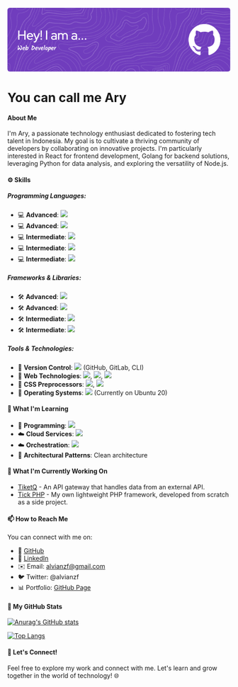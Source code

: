 ![Header](./alvian-banner.png)

# You can call me Ary

#### About Me
I'm Ary, a passionate technology enthusiast dedicated to fostering tech talent in Indonesia. My goal is to cultivate a thriving community of developers by collaborating on innovative projects. I'm particularly interested in React for frontend development, Golang for backend solutions, leveraging Python for data analysis, and exploring the versatility of Node.js.

#### ⚙️ Skills

##### Programming Languages:
- 💻 **Advanced**: ![](https://img.shields.io/badge/PHP-777BB4?style=flat-square&logo=php&logoColor=white)
- 💻 **Advanced**: ![](https://img.shields.io/badge/JavaScript-F7DF1E?style=flat-square&logo=javascript&logoColor=black)
- 💻 **Intermediate**: ![](https://img.shields.io/badge/TypeScript-3178C6?style=flat-square&logo=typescript&logoColor=white)
- 💻 **Intermediate**: ![](https://img.shields.io/badge/Python-3776AB?style=flat-square&logo=python&logoColor=white)
- 💻 **Intermediate**: ![](https://img.shields.io/badge/Ruby-CC342D?style=flat-square&logo=ruby&logoColor=white)

##### Frameworks & Libraries:
- 🛠️ **Advanced**: ![](https://img.shields.io/badge/Codeigniter-EF4223?style=flat-square&logo=codeigniter&logoColor=white)
- 🛠️ **Advanced**: ![](https://img.shields.io/badge/Laravel-FF2D20?style=flat-square&logo=laravel&logoColor=white)
- 🛠️ **Intermediate**: ![](https://img.shields.io/badge/Express-000000?style=flat-square&logo=express&logoColor=white)
- 🛠️ **Intermediate**: ![](https://img.shields.io/badge/React-61DAFB?style=flat-square&logo=react&logoColor=black)

##### Tools & Technologies:
- 🔧 **Version Control**: ![](https://img.shields.io/badge/Git-F05032?style=flat-square&logo=git&logoColor=white) (GitHub, GitLab, CLI)
- 🔧 **Web Technologies**: ![](https://img.shields.io/badge/HTML5-E34F26?style=flat-square&logo=html5&logoColor=white), ![](https://img.shields.io/badge/Markdown-000000?style=flat-square&logo=markdown&logoColor=white), ![](https://img.shields.io/badge/XHTML-DDCD78?style=flat-square&logo=xhtml&logoColor=white)
- 🔧 **CSS Preprocessors**: ![](https://img.shields.io/badge/SASS-CC6699?style=flat-square&logo=sass&logoColor=white), ![](https://img.shields.io/badge/LESS-1D365D?style=flat-square&logo=less&logoColor=white)
- 🔧 **Operating Systems**: ![](https://img.shields.io/badge/Ubuntu-E95420?style=flat-square&logo=ubuntu&logoColor=white) (Currently on Ubuntu 20)

#### 🌱 What I'm Learning
- 📘 **Programming**: ![](https://img.shields.io/badge/Go-00ADD8?style=flat-square&logo=go&logoColor=white)
- ☁️ **Cloud Services**: ![](https://img.shields.io/badge/Firebase-FFCA28?style=flat-square&logo=firebase&logoColor=black)
- ☁️ **Orchestration**: ![](https://img.shields.io/badge/Kubernetes-326CE5?style=flat-square&logo=kubernetes&logoColor=white)
- 🧹 **Architectural Patterns**: Clean architecture


#### 🔭 What I'm Currently Working On
- [TiketQ](https://github.com/alvianzf/tiketq-api-gateway) - An API gateway that handles data from an external API.
- [Tick PHP](https://github.com/alvianzf/tick-php-framework) - My own lightweight PHP framework, developed from scratch as a side project.

#### 📫 How to Reach Me
You can connect with me on:
- 🔸 [GitHub](https://github.com/alvianzf)
- 🔗 [LinkedIn](https://linkedin.com/in/alvianzf)
- ✉️ Email: alvianzf@gmail.com
- 🐦 Twitter: @alvianzf
- 📊 Portfolio: [GitHub Page](https://alvianzf.github.io/)

#### 🚀 My GitHub Stats
[![Anurag's GitHub stats](https://github-readme-stats.vercel.app/api?username=alvianzf&show_icons=true&hide_title=true&show_owner=true)](https://github.com/alvianzf)

[![Top Langs](https://github-readme-stats.vercel.app/api/top-langs/?username=alvianzf&langs_count=10&layout=compact)](https://github.com/alvianzf)

#### 🤝 Let's Connect!
Feel free to explore my work and connect with me. Let's learn and grow together in the world of technology! 🌐
